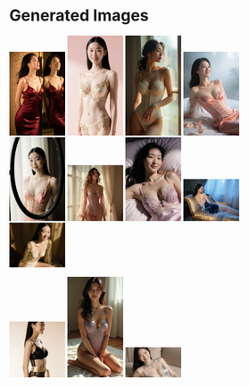 # Generated Images



<img src="2025_10_18_01.webp" width="100"/> <img src="2025_10_18_02.webp" width="100"/> <img src="2025_10_18_03.webp" width="100"/> <img src="2025_10_18_04.webp" width="100"/> <img src="2025_10_18_05.webp" width="100"/> <img src="2025_10_18_06.webp" width="100"/> <img src="2025_10_18_07.webp" width="100"/> <img src="2025_10_18_08.webp" width="100"/> <img src="2025_10_18_09.webp" width="100"/>

<img src="2025_10_18_10.webp" width="100"/> <img src="2025_10_18_11.webp" width="100"/> <img src="2025_10_18_12.webp" width="100"/>